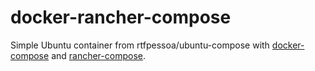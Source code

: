 # docker-rancher-compose

Simple Ubuntu container from rtfpessoa/ubuntu-compose with [docker-compose](https://docs.docker.com/compose/) and [rancher-compose](http://rancher.com/docs/rancher/v1.6/en/cattle/rancher-compose/).
